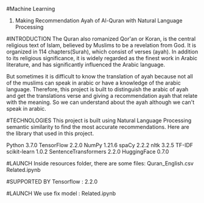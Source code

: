 #Machine Learning
1. Making Recommendation Ayah of Al-Quran with Natural Language Processing

#INTRODUCTION
The Quran also romanized Qor'an or Koran, is the central religious text of Islam, believed by Muslims to be a revelation from God. It is organized in 114 chapters(Surah), which consist of verses (ayah). In addition to its religious significance, it is widely regarded as the finest work in Arabic literature, and has significantly influenced the Arabic language.


But sometimes it is difficult to know the translation of ayah because not all of the muslims can speak in arabic or have a knowledge of the arabic language.
Therefore, this project is built to distinguish the arabic of ayah and get the translations verse and giving a recommendation ayah that relate with the meaning. So we can understand about the ayah although we can't speak in arabic.

#TECHNOLOGIES
This project is built using Natural Language Processing semantic similarity to find the most accurate recommendations. Here are the library that used in this project.

Python 3.7.0
TensorFlow 2.2.0
NumPy 1.21.6
spaCy 2.2.2
nltk 3.2.5
TF-IDF
scikit-learn 1.0.2
SentenceTransformers 2.2.0
HuggingFace 0.7.0

#LAUNCH
Inside resources folder, there are some files:
Quran_English.csv
Related.ipynb


#SUPPORTED BY
Tensorflow : 2.2.0

#LAUNCH
We use fix model : Related.ipynb
